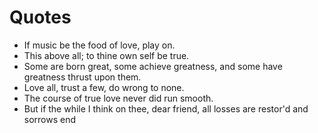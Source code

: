 # Quotes

+ If music be the food of love, play on.
+ This above all; to thine own self be true.
+ Some are born great, some achieve greatness, and some have greatness thrust upon them.
+ Love all, trust a few, do wrong to none.
+ The course of true love never did run smooth.
+ But if the while I think on thee, dear friend, all losses are restor'd and sorrows end
